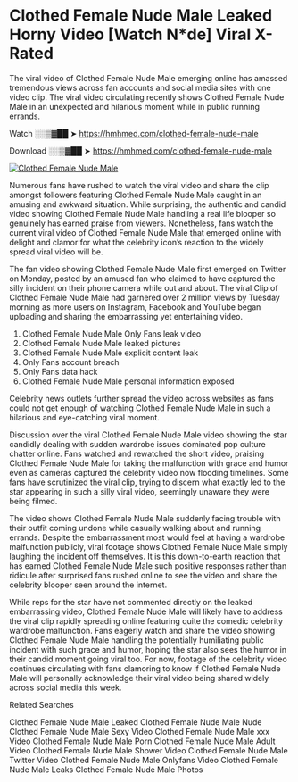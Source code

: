 ﻿# Clothed Female Nude Male Leaked Horny Video [Watch N*de] Viral X-Rated

The viral video of ﻿Clothed Female Nude Male emerging online has amassed tremendous views across fan accounts and social media sites with one video clip. The viral video circulating recently shows ﻿Clothed Female Nude Male in an unexpected and hilarious moment while in public running errands. 

Watch ░░▒▓██ ➤ https://hmhmed.com/clothed-female-nude-male

Download ░░▒▓██ ➤ https://hmhmed.com/clothed-female-nude-male

[![Clothed Female Nude Male](https://i.imgur.com/dJHk4Zq.gif)](https://hmhmed.com/clothed-female-nude-male)

Numerous fans have rushed to watch the viral video and share the clip amongst followers featuring ﻿Clothed Female Nude Male caught in an amusing and awkward situation. While surprising, the authentic and candid video showing ﻿Clothed Female Nude Male handling a real life blooper so genuinely has earned praise from viewers. Nonetheless, fans watch the current viral video of ﻿Clothed Female Nude Male that emerged online with delight and clamor for what the celebrity icon’s reaction to the widely spread viral video will be.

The fan video showing ﻿Clothed Female Nude Male first emerged on Twitter on Monday, posted by an amused fan who claimed to have captured the silly incident on their phone camera while out and about. The viral Clip of ﻿Clothed Female Nude Male had garnered over 2 million views by Tuesday morning as more users on Instagram, Facebook and YouTube began uploading and sharing the embarrassing yet entertaining video. 

1. ﻿Clothed Female Nude Male Only Fans leak video
2. ﻿Clothed Female Nude Male leaked pictures
3. ﻿Clothed Female Nude Male explicit content leak
4. Only Fans account breach
5. Only Fans data hack
6. ﻿Clothed Female Nude Male personal information exposed

Celebrity news outlets further spread the video across websites as fans could not get enough of watching ﻿Clothed Female Nude Male in such a hilarious and eye-catching viral moment. 

Discussion over the viral ﻿Clothed Female Nude Male video showing the star candidly dealing with sudden wardrobe issues dominated pop culture chatter online. Fans watched and rewatched the short video, praising ﻿Clothed Female Nude Male for taking the malfunction with grace and humor even as cameras captured the celebrity video now flooding timelines. Some fans have scrutinized the viral clip, trying to discern what exactly led to the star appearing in such a silly viral video, seemingly unaware they were being filmed.

The video shows ﻿Clothed Female Nude Male suddenly facing trouble with their outfit coming undone while casually walking about and running errands. Despite the embarrassment most would feel at having a wardrobe malfunction publicly, viral footage shows ﻿Clothed Female Nude Male simply laughing the incident off themselves. It is this down-to-earth reaction that has earned ﻿Clothed Female Nude Male such positive responses rather than ridicule after surprised fans rushed online to see the video and share the celebrity blooper seen around the internet.  

While reps for the star have not commented directly on the leaked embarrassing video, ﻿Clothed Female Nude Male will likely have to address the viral clip rapidly spreading online featuring quite the comedic celebrity wardrobe malfunction. Fans eagerly watch and share the video showing ﻿Clothed Female Nude Male handling the potentially humiliating public incident with such grace and humor, hoping the star also sees the humor in their candid moment going viral too. For now, footage of the celebrity video continues circulating with fans clamoring to know if ﻿Clothed Female Nude Male will personally acknowledge their viral video being shared widely across social media this week.

Related Searches

﻿Clothed Female Nude Male Leaked
﻿Clothed Female Nude Male Nude
﻿Clothed Female Nude Male Sexy Video
﻿Clothed Female Nude Male xxx Video
﻿Clothed Female Nude Male Porn
﻿Clothed Female Nude Male Adult Video
﻿Clothed Female Nude Male Shower Video
﻿Clothed Female Nude Male Twitter Video
﻿Clothed Female Nude Male Onlyfans Video
﻿Clothed Female Nude Male Leaks
﻿Clothed Female Nude Male Photos
